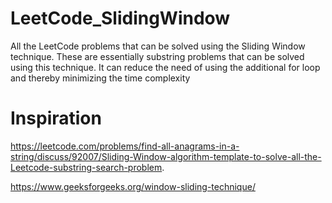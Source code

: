 # LeetCode_SlidingWindow
All the LeetCode problems that can be solved using the Sliding Window technique.
These are essentially substring problems that can be solved using this technique. It can reduce the need of using the additional for loop and thereby minimizing the time complexity

# Inspiration
https://leetcode.com/problems/find-all-anagrams-in-a-string/discuss/92007/Sliding-Window-algorithm-template-to-solve-all-the-Leetcode-substring-search-problem.

https://www.geeksforgeeks.org/window-sliding-technique/


